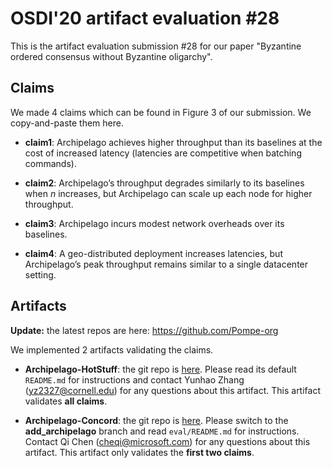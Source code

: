 # OSDI'20 artifact evaluation #28

This is the artifact evaluation submission #28 for our paper "Byzantine ordered consensus without Byzantine oligarchy".

## Claims

We made 4 claims which can be found in Figure 3 of our submission. We copy-and-paste them here.

- **claim1**: Archipelago achieves higher throughput than its baselines at the cost of increased latency (latencies are competitive when batching commands).

- **claim2**: Archipelago’s throughput degrades similarly to its baselines when *n* increases, but Archipelago can scale up each node for higher throughput.

- **claim3**: Archipelago incurs modest network overheads over its baselines.

- **claim4**: A geo-distributed deployment increases latencies, but Archipelago’s peak throughput remains similar to a single datacenter setting.

## Artifacts

**Update:** the latest repos are here: https://github.com/Pompe-org

We implemented 2 artifacts validating the claims.

- **Archipelago-HotStuff**: the git repo is [here](https://github.com/yhzhang0128/archipelago-hotstuff). Please read its default `README.md` for instructions and contact Yunhao Zhang (yz2327@cornell.edu) for any questions about this artifact. This artifact validates **all claims**.

- **Archipelago-Concord**: the git repo is [here](https://github.com/MaggieQi/concord-bft/). Please switch to the **add_archipelago** branch and read `eval/README.md` for instructions. Contact Qi Chen (cheqi@microsoft.com) for any questions about this artifact. This artifact only validates the **first two claims**.
